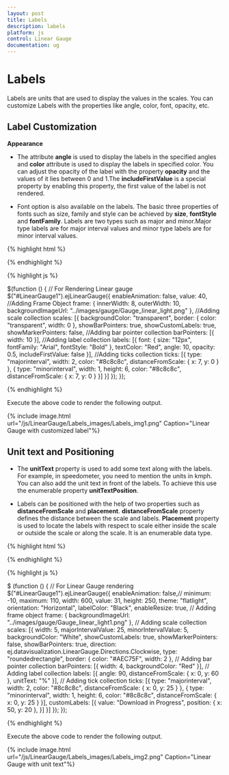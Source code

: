 ```yaml
---
layout: post
title: Labels
description: labels
platform: js
control: Linear Gauge
documentation: ug
---
```


# Labels

Labels are units that are used to display the values in the scales. You can customize Labels with the properties like angle, color, font, opacity, etc.

## Label Customization

**Appearance**

* The attribute **angle** is used to display the labels in the specified angles and **color** attribute is used to display the labels in specified color. You can adjust the opacity of the label with the property **opacity** and the values of it lies between 0 and 1.The **includeFirstValue** is a special property by enabling this property, the first value of the label is not rendered.

* Font option is also available on the labels. The basic three properties of fonts such as size, family and style can be achieved by **size**, **fontStyle** and **fontFamily**. Labels are two types such as major and minor.Major type labels are for major interval values and minor type labels are for minor interval values.


{% highlight html %}

<div id="LinearGauge1"></div>

{% endhighlight %}

{% highlight js %}

  $(function () {
        // For Rendering Linear gauge
        $("#LinearGauge1").ejLinearGauge({
            enableAnimation: false, value: 40,
            //Adding Frame Object
            frame: {
                innerWidth: 8,
                outerWidth: 10,
                backgroundImageUrl: "../images/gauge/Gauge_linear_light.png"
            },
            //Adding scale collection
            scales: [{
                backgroundColor: "transparent",
                border: { color: "transparent", width: 0 },
                showBarPointers: true, showCustomLabels: true, showMarkerPointers: false,
                //Adding bar pointer collection
                barPointers: [{ width: 10 }],
                //Adding label collection
                labels: [{
                    font: { size: "12px", fontFamily: "Arial", fontStyle: "Bold" },
                    textColor: "Red",
                    angle: 10,
                    opacity: 0.5,
                    includeFirstValue: false
                }],
                //Adding ticks collection
                ticks: [{
                    type: "majorinterval", width: 2,
                    color: "#8c8c8c", distanceFromScale: { x: 7, y: 0 }
                },
                {
                    type: "minorinterval", width: 1, height: 6,
                    color: "#8c8c8c", distanceFromScale: { x: 7, y: 0 }
                }]
            }]
        });
    });

{% endhighlight %}



Execute the above code to render the following output.


{% include image.html url="/js/LinearGauge/Labels_images/Labels_img1.png" Caption="Linear Gauge with customized label"%}

## Unit text and Positioning

* The **unitText** property is used to add some text along with the labels. For example, in speedometer, you need to mention the units in kmph. You can also add the unit text in front of the labels. To achieve this use the enumerable property **unitTextPosition**. 

* Labels can be positioned with the help of two properties such as **distanceFromScale** and **placement**. **distanceFromScale** property defines the distance between the scale and labels. **Placement** property is used to locate the labels with respect to scale either inside the scale or outside the scale or along the scale. It is an enumerable data type.


{% highlight html %}

<div id="LinearGauge1"></div>

{% endhighlight %}

{% highlight js %}

$ (function () {
       // For Linear Gauge rendering
       $("#LinearGauge1").ejLinearGauge({
           enableAnimation: false,// minimum: -10, maximum: 110,
           width: 600, value: 31,
           height: 250,
           theme: "flatlight",
           orientation: "Horizontal",
           labelColor: "Black",
           enableResize: true,
           // Adding frame object
           frame: {
               backgroundImageUrl: "../images/gauge/Gauge_linear_light1.png"
           },
           // Adding scale collection
           scales: [{
               width: 5, majorIntervalValue: 25, minorIntervalValue: 5,
               backgroundColor: "White", showCustomLabels: true,
               showMarkerPointers: false, showBarPointers: true,
               direction: ej.datavisualization.LinearGauge.Directions.Clockwise,
               type: "roundedrectangle",
               border: { color: "#AEC75F", width: 2 },
               // Adding bar pointer collection
               barPointers: [{ width: 4, backgroundColor: "Red" }],
               // Adding label collection
               labels: [{
                   angle: 90,
                   distanceFromScale: { x: 0, y: 60 },
                   unitText: "%"
               }],
               // Adding tick collection
               ticks: [{
                   type: "majorinterval", width: 2,
                   color: "#8c8c8c", distanceFromScale: { x: 0, y: 25 }
               },
               {
                   type: "minorinterval", width: 1, height: 6,
                   color: "#8c8c8c", distanceFromScale: { x: 0, y: 25 }
               }],
               customLabels: [{
                   value: "Download in Progress", position: { x: 50, y: 20 },
               }]
           }]
       });
   });


{% endhighlight %}



Execute the above code to render the following output.


{% include image.html url="/js/LinearGauge/Labels_images/Labels_img2.png" Caption="Linear Gauge with unit text"%}



